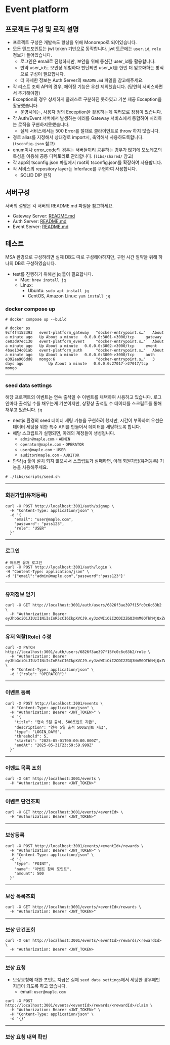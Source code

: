 # Event platform



## 프로젝트 구성 및 로직 설명
- 프로젝트 구성은 개발속도 향상을 위해 Monorepo로 되어있습니다.
- 모든 엔드포인트는 jwt token 기반으로 동작합니다. jwt 토큰에는 `user.id`, `role` 정보가 들어있습니다.
  - 로그인은 email로 진행하지만, 보안을 위해 통신간 user_id를 활용합니다.
  - 만약 user_id도 보안상 위험하다 판단되면 user_id를 한번 더 암호화하는 방식으로 구성이 필요합니다.
  - 더 자세한 정보는 Auth Server의 `README.md` 파일을 참고해주세요.
- 각 리스트 조회 API의 경우, 페이징 기능은 우선 제외했습니다. (당연히 서비스하면서 추가해야함)
- Exception의 경우 상세하게 클래스로 구분하진 못하였고 기본 제공 Exception을 활용했습니다.
  - 운영시에는, 사용자 정의 Exception을 활용하는게 여러모로 장점이 있습니다.
- 각 Auth/Event 서버에서 발생하는 에러를 Gateway 서비스에서 통합하여 처리하는 로직을 구현하지못했습니다.
  - 실제 서비스에서는 500 Error를 절대로 클라이언트로 throw 하지 않습니다.
- 경로 alias를 지정해서 상대경로 import시, 축약해서 사용하도록합니다. (`tsconfig.json` 참고)
- enum이나 error_code의 경우는 서버들끼리 공유하는 경우가 많기에 모노레포의 특성을 이용해 공통 디렉토리로 관리합니다. (`libs/shared/` 참고)
- 각 app의 tsconfig.json 파일에서 root의 tsconfig.json를 확장하여 사용합니다.
- 각 서비스의 repository layer는 Inferface를 구현하여 사용합니다.
  - SOLID DIP 원칙


## 서버구성
서버의 설명은 각 서버의 README.md 파일을 참고하세요.

- Gateway Server: [README.md](apps/gateway/README.md)
- Auth Server: [README.md](apps/auth/README.md)
- Event Server: [README.md](apps/event/README.md)

## 테스트
MSA 환경으로 구성하려면 실제 DB도 따로 구성해야하지만, 구현 시간 절약을 위해 하나의 DB로 구성하였습니다.

- test를 진행하기 위해선 jq 툴이 필요합니다.
    - Mac: `brew install jq`
    - Linux:
      - Ubuntu: `sudo apt install jq`
      - CentOS, Amazon Linux: `yum install jq`

### docker compose up
```
# docker compose up --build

# docker ps
9cf4f4152393   event-platform_gateway   "docker-entrypoint.s…"   About a minute ago   Up About a minute   0.0.0.0:3001->3000/tcp     gateway
ce03d97ec130   event-platform_event     "docker-entrypoint.s…"   About a minute ago   Up About a minute   0.0.0.0:3002->3000/tcp     event
4bae134c01ab   event-platform_auth      "docker-entrypoint.s…"   About a minute ago   Up About a minute   0.0.0.0:3000->3000/tcp     auth
e392aa966dd8   mongo:6                  "docker-entrypoint.s…"   3 days ago           Up About a minute   0.0.0.0:27017->27017/tcp   mongo
```
---

### seed data settings
해당 프로젝트의 이벤트는 연속 출석일 수 이벤트를 채택하여 사용하고 있습니다. 로그인마다 출석일 수를 채우는게 기본이지만, 상황상 출석일 수 데이터를 스크립트를 통해 채우고 있습니다.
 `jq`
- nestjs 환경의 seed 데이터 세팅 기능을 구현하려 했지만, 시간이 부족하여 우선은 데이터 세팅을 위한 특수 API를 만들어서 데이터를 세팅하도록 합니다.
- 해당 스크립트가 실행되면, 아래의 계정들이 생성됩니다.
  - `admin@maple.com` - `ADMIN`
  - `operator@maple.com` - `OPERATOR`
  - `user@maple.com` - `USER`
  - `auditor@maple.com` - `AUDITOR`
- 만약 jq 툴이 설치 되지 않으셔서 스크립트가 실패하면, 아래 회원가입(유저등록) 기능을 사용해주세요.
```
# ./libs/scripts/seed.sh
```
---

### 회원가입(유저등록)
```shell
curl -X POST http://localhost:3001/auth/signup \
  -H "Content-Type: application/json" \
  -d '{
    "email": "user@maple.com",
    "password": "pass123",
    "role": "USER"
  }'
```
---

### 로그인
```shell
# 어드민 유저 로그인
curl -X POST http://localhost:3001/auth/login \
-H "Content-Type: application/json" \
-d '{"email":"admin@maple.com","password":"pass123"}'
```
---

### 유저정보 얻기

```shell
curl -X GET http://localhost:3001/auth/users/6826f3ae397f15fc0c6c63b2 \
  -H "Authorization: Bearer eyJhbGciOiJIUzI1NiIsInR5cCI6IkpXVCJ9.eyJzdWIiOiI2ODI2ZGQ3NmM0OThhMjQxZWNjZjM2OTIiLCJyb2xlIjoiQURNSU4iLCJpYXQiOjE3NDc1NTc4NTcsImV4cCI6MTc0NzU2MTQ1N30.C95YMu7M8_egCaROn4pR_HJivN0lzuoAfXMy0bHn7fw"
```
---

### 유저 역할(Role) 수정
```shell
curl -X PATCH http://localhost:3001/auth/users/6826f3ae397f15fc0c6c63b2/role \
  -H "Authorization: Bearer eyJhbGciOiJIUzI1NiIsInR5cCI6IkpXVCJ9.eyJzdWIiOiI2ODI2ZGQ3NmM0OThhMjQxZWNjZjM2OTIiLCJyb2xlIjoiQURNSU4iLCJpYXQiOjE3NDc1NTc4NTcsImV4cCI6MTc0NzU2MTQ1N30.C95YMu7M8_egCaROn4pR_HJivN0lzuoAfXMy0bHn7fw" \
  -H "Content-Type: application/json" \
  -d '{"role": "OPERATOR"}'
```
---


### 이벤트 등록
```shell
curl -X POST http://localhost:3001/events \
  -H "Content-Type: application/json" \
  -H "Authorization: Bearer <JWT_TOKEN>" \
  -d '{
    "title": "연속 5일 출석, 500포인트 지급",
    "description": "연속 5일 출석 500포인트 지급",
    "type": "LOGIN_DAYS",
    "threshold": 5,
    "startAt": "2025-05-01T00:00:00.000Z",
    "endAt": "2025-05-31T23:59:59.999Z"
  }'
```
---

### 이벤트 목록 조회
```shell
curl -X GET http://localhost:3001/events \
  -H "Authorization: Bearer <JWT_TOKEN>"
```
---

### 이벤트 단건조회
```shell
curl -X GET http://localhost:3001/events/<eventId> \
  -H "Authorization: Bearer <JWT_TOKEN>"
```
---

### 보상등록
```shell
curl -X POST http://localhost:3001/events/<eventId>/rewards \
  -H "Authorization: Bearer <JWT_TOKEN>" \
  -H "Content-Type: application/json" \
  -d '{
    "type": "POINT",
    "name": "이벤트 참여 포인트",
    "amount": 500
  }'
```
---

### 보상 목록조회
```shell
curl -X GET http://localhost:3001/events/<eventId>/rewards \
  -H "Authorization: Bearer <JWT_TOKEN>"
```
---

### 보상 단건조회
```shell
curl -X GET http://localhost:3001/events/<eventId>/rewards/<rewardId> \
  -H "Authorization: Bearer <JWT_TOKEN>
```
---

### 보상 요청
- 보상요청에 대한 포인트 지급은 실제 `seed data settings`에서 세팅한 경우에만 지급이 되도록 하고 있습니다.
  - email: `user@maple.com`
```shell
curl -X POST http://localhost:3001/events/<eventId>/rewards/<rewardId>/claim \
  -H "Authorization: Bearer <JWT_TOKEN>" \
  -H "Content-Type: application/json" \
  -d '{}'
```
---

### 보상 요청 내역 확인
```shell

```